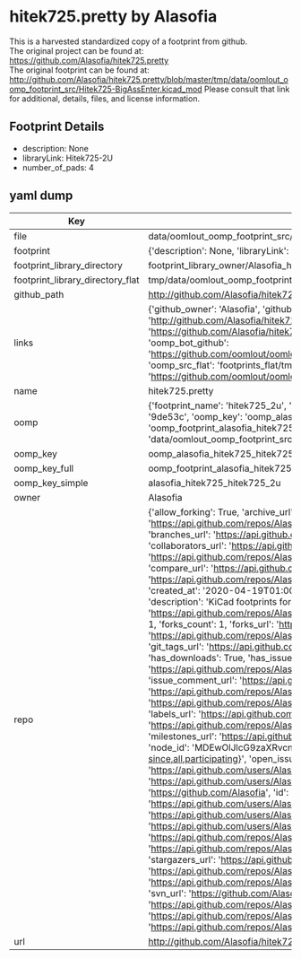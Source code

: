 # hitek725.pretty by Alasofia  
This is a harvested standardized copy of a footprint from github.  
The original project can be found at:  
https://github.com/Alasofia/hitek725.pretty  
The original footprint can be found at:
http://github.com/Alasofia/hitek725.pretty/blob/master/tmp/data/oomlout_oomp_footprint_src/Hitek725-BigAssEnter.kicad_mod
Please consult that link for additional, details, files, and license information.  
## Footprint Details
* description: None  
* libraryLink: Hitek725-2U  
* number_of_pads: 4  
## yaml dump  
| Key | Value |  
| --- | --- |  
| file | data/oomlout_oomp_footprint_src/hitek725.pretty/Hitek725-2U.kicad_mod |  
| footprint | {'description': None, 'libraryLink': 'Hitek725-2U', 'number_of_pads': 4} |  
| footprint_library_directory | footprint_library_owner/Alasofia_hitek725.pretty |  
| footprint_library_directory_flat | tmp/data/oomlout_oomp_footprint_src/footprints_flat/alasofia_hitek725_hitek725_2u/working |  
| github_path | http://github.com/Alasofia/hitek725.pretty/blob/master/tmp/data/oomlout_oomp_footprint_src/Hitek725-2U.kicad_mod |  
| links | {'github_owner': 'Alasofia', 'github_repo_name': 'hitek725.pretty', 'github_src': 'http://github.com/Alasofia/hitek725.pretty/blob/master/tmp/data/oomlout_oomp_footprint_src/Hitek725-BigAssEnter.kicad_mod', 'github_src_repo': 'https://github.com/Alasofia/hitek725.pretty', 'oomp_bot': 'tmp/data/oomlout_oomp_footprint_src/footprints/alasofia_hitek725_hitek725_2u/working', 'oomp_bot_github': 'https://github.com/oomlout/oomlout_oomp_footprint_bot/tree/main/tmp/data/oomlout_oomp_footprint_src/footprints/alasofia_hitek725_hitek725_2u/working', 'oomp_src_flat': 'footprints_flat/tmp/data/oomlout_oomp_footprint_src/footprints_flat/alasofia_hitek725_hitek725_2u/working', 'oomp_src_flat_github': 'https://github.com/oomlout/oomlout_oomp_footprint_src/tree/main/tmp/data/oomlout_oomp_footprint_src/footprints_flat/alasofia_hitek725_hitek725_2u/working'} |  
| name | hitek725.pretty |  
| oomp | {'footprint_name': 'hitek725_2u', 'library_name': 'hitek725', 'md5': '9de53cb49f5fcde2d07e3f8bbf5ff2dd', 'md5_10': '9de53cb49f', 'md5_5': '9de53', 'md5_6': '9de53c', 'oomp_key': 'oomp_alasofia_hitek725_hitek725_2u', 'oomp_key_extra': 'oomp_footprint_alasofia_hitek725_hitek725_2u', 'oomp_key_full': 'oomp_footprint_alasofia_hitek725_hitek725_2u_9de53c', 'oomp_key_simple': 'alasofia_hitek725_hitek725_2u', 'original_filename': 'data/oomlout_oomp_footprint_src/hitek725.pretty/Hitek725-2U.kicad_mod', 'owner_name': 'alasofia'} |  
| oomp_key | oomp_alasofia_hitek725_hitek725_2u |  
| oomp_key_full | oomp_footprint_alasofia_hitek725_hitek725_2u |  
| oomp_key_simple | alasofia_hitek725_hitek725_2u |  
| owner | Alasofia |  
| repo | {'allow_forking': True, 'archive_url': 'https://api.github.com/repos/Alasofia/hitek725.pretty/{archive_format}{/ref}', 'archived': False, 'assignees_url': 'https://api.github.com/repos/Alasofia/hitek725.pretty/assignees{/user}', 'blobs_url': 'https://api.github.com/repos/Alasofia/hitek725.pretty/git/blobs{/sha}', 'branches_url': 'https://api.github.com/repos/Alasofia/hitek725.pretty/branches{/branch}', 'clone_url': 'https://github.com/Alasofia/hitek725.pretty.git', 'collaborators_url': 'https://api.github.com/repos/Alasofia/hitek725.pretty/collaborators{/collaborator}', 'comments_url': 'https://api.github.com/repos/Alasofia/hitek725.pretty/comments{/number}', 'commits_url': 'https://api.github.com/repos/Alasofia/hitek725.pretty/commits{/sha}', 'compare_url': 'https://api.github.com/repos/Alasofia/hitek725.pretty/compare/{base}...{head}', 'contents_url': 'https://api.github.com/repos/Alasofia/hitek725.pretty/contents/{+path}', 'contributors_url': 'https://api.github.com/repos/Alasofia/hitek725.pretty/contributors', 'created_at': '2020-04-19T01:00:25Z', 'default_branch': 'master', 'deployments_url': 'https://api.github.com/repos/Alasofia/hitek725.pretty/deployments', 'description': 'KiCad footprints for HiTek 725 Space Invaders switches, courtesy of Engicoder and ai03', 'disabled': False, 'downloads_url': 'https://api.github.com/repos/Alasofia/hitek725.pretty/downloads', 'events_url': 'https://api.github.com/repos/Alasofia/hitek725.pretty/events', 'fork': False, 'forks': 1, 'forks_count': 1, 'forks_url': 'https://api.github.com/repos/Alasofia/hitek725.pretty/forks', 'full_name': 'Alasofia/hitek725.pretty', 'git_commits_url': 'https://api.github.com/repos/Alasofia/hitek725.pretty/git/commits{/sha}', 'git_refs_url': 'https://api.github.com/repos/Alasofia/hitek725.pretty/git/refs{/sha}', 'git_tags_url': 'https://api.github.com/repos/Alasofia/hitek725.pretty/git/tags{/sha}', 'git_url': 'git://github.com/Alasofia/hitek725.pretty.git', 'has_discussions': False, 'has_downloads': True, 'has_issues': True, 'has_pages': False, 'has_projects': True, 'has_wiki': True, 'homepage': '', 'hooks_url': 'https://api.github.com/repos/Alasofia/hitek725.pretty/hooks', 'html_url': 'https://github.com/Alasofia/hitek725.pretty', 'id': 256885215, 'is_template': False, 'issue_comment_url': 'https://api.github.com/repos/Alasofia/hitek725.pretty/issues/comments{/number}', 'issue_events_url': 'https://api.github.com/repos/Alasofia/hitek725.pretty/issues/events{/number}', 'issues_url': 'https://api.github.com/repos/Alasofia/hitek725.pretty/issues{/number}', 'keys_url': 'https://api.github.com/repos/Alasofia/hitek725.pretty/keys{/key_id}', 'labels_url': 'https://api.github.com/repos/Alasofia/hitek725.pretty/labels{/name}', 'language': None, 'languages_url': 'https://api.github.com/repos/Alasofia/hitek725.pretty/languages', 'license': None, 'merges_url': 'https://api.github.com/repos/Alasofia/hitek725.pretty/merges', 'milestones_url': 'https://api.github.com/repos/Alasofia/hitek725.pretty/milestones{/number}', 'mirror_url': None, 'name': 'hitek725.pretty', 'network_count': 1, 'node_id': 'MDEwOlJlcG9zaXRvcnkyNTY4ODUyMTU=', 'notifications_url': 'https://api.github.com/repos/Alasofia/hitek725.pretty/notifications{?since,all,participating}', 'open_issues': 0, 'open_issues_count': 0, 'owner': {'avatar_url': 'https://avatars.githubusercontent.com/u/84687550?v=4', 'events_url': 'https://api.github.com/users/Alasofia/events{/privacy}', 'followers_url': 'https://api.github.com/users/Alasofia/followers', 'following_url': 'https://api.github.com/users/Alasofia/following{/other_user}', 'gists_url': 'https://api.github.com/users/Alasofia/gists{/gist_id}', 'gravatar_id': '', 'html_url': 'https://github.com/Alasofia', 'id': 84687550, 'login': 'Alasofia', 'node_id': 'MDQ6VXNlcjg0Njg3NTUw', 'organizations_url': 'https://api.github.com/users/Alasofia/orgs', 'received_events_url': 'https://api.github.com/users/Alasofia/received_events', 'repos_url': 'https://api.github.com/users/Alasofia/repos', 'site_admin': False, 'starred_url': 'https://api.github.com/users/Alasofia/starred{/owner}{/repo}', 'subscriptions_url': 'https://api.github.com/users/Alasofia/subscriptions', 'type': 'User', 'url': 'https://api.github.com/users/Alasofia'}, 'private': False, 'pulls_url': 'https://api.github.com/repos/Alasofia/hitek725.pretty/pulls{/number}', 'pushed_at': '2020-04-19T01:01:09Z', 'releases_url': 'https://api.github.com/repos/Alasofia/hitek725.pretty/releases{/id}', 'size': 2, 'ssh_url': 'git@github.com:Alasofia/hitek725.pretty.git', 'stargazers_count': 2, 'stargazers_url': 'https://api.github.com/repos/Alasofia/hitek725.pretty/stargazers', 'statuses_url': 'https://api.github.com/repos/Alasofia/hitek725.pretty/statuses/{sha}', 'subscribers_count': 0, 'subscribers_url': 'https://api.github.com/repos/Alasofia/hitek725.pretty/subscribers', 'subscription_url': 'https://api.github.com/repos/Alasofia/hitek725.pretty/subscription', 'svn_url': 'https://github.com/Alasofia/hitek725.pretty', 'tags_url': 'https://api.github.com/repos/Alasofia/hitek725.pretty/tags', 'teams_url': 'https://api.github.com/repos/Alasofia/hitek725.pretty/teams', 'temp_clone_token': None, 'topics': [], 'trees_url': 'https://api.github.com/repos/Alasofia/hitek725.pretty/git/trees{/sha}', 'updated_at': '2021-10-13T02:44:28Z', 'url': 'https://api.github.com/repos/Alasofia/hitek725.pretty', 'visibility': 'public', 'watchers': 2, 'watchers_count': 2, 'web_commit_signoff_required': False} |  
| url | http://github.com/Alasofia/hitek725.pretty |  

